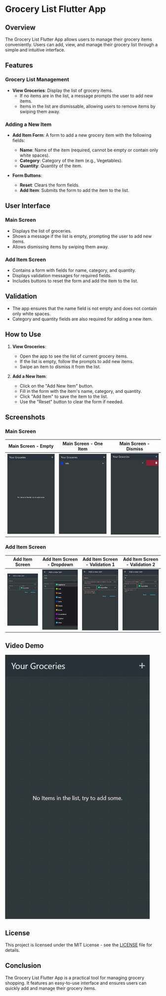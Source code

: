 # Grocery List Flutter App

## Overview

The Grocery List Flutter App allows users to manage their grocery items conveniently. Users can add, view, and manage their grocery list through a simple and intuitive interface.

## Features

### Grocery List Management

- **View Groceries**: Display the list of grocery items.
  - If no items are in the list, a message prompts the user to add new items.
  - Items in the list are dismissable, allowing users to remove items by swiping them away.

### Adding a New Item

- **Add Item Form**: A form to add a new grocery item with the following fields:
  - **Name**: Name of the item (required, cannot be empty or contain only white spaces).
  - **Category**: Category of the item (e.g., Vegetables).
  - **Quantity**: Quantity of the item.

- **Form Buttons**:
  - **Reset**: Clears the form fields.
  - **Add Item**: Submits the form to add the item to the list.

## User Interface

### Main Screen

- Displays the list of groceries.
- Shows a message if the list is empty, prompting the user to add new items.
- Allows dismissing items by swiping them away.

### Add Item Screen

- Contains a form with fields for name, category, and quantity.
- Displays validation messages for required fields.
- Includes buttons to reset the form and add the item to the list.

## Validation

- The app ensures that the name field is not empty and does not contain only white spaces.
- Category and quantity fields are also required for adding a new item.

## How to Use

1. **View Groceries**:
   - Open the app to see the list of current grocery items.
   - If the list is empty, follow the prompts to add new items.
   - Swipe an item to dismiss it from the list.

2. **Add a New Item**:
   - Click on the "Add New Item" button.
   - Fill in the form with the item's name, category, and quantity.
   - Click "Add Item" to save the item to the list.
   - Use the "Reset" button to clear the form if needed.

## Screenshots

### Main Screen

| Main Screen - Empty | Main Screen - One Item | Main Screen - Dismiss |
|---------------------|------------------------|-----------------------|
| <img src="screenshots/main_screen_empty.png" alt="Main Screen - Empty" width="200"/> | <img src="screenshots/main_screen_one_item.png" alt="Main Screen - One Item" width="200"/> | <img src="screenshots/main_screen_dismiss.png" alt="Main Screen - Dismiss" width="200"/> |

### Add Item Screen

| Add Item Screen | Add Item Screen - Dropdown | Add Item Screen - Validation 1 | Add Item Screen - Validation 2 |
|-----------------|----------------------------|-------------------------------|-------------------------------|
| <img src="screenshots/add_item_screen.png" alt="Add Item Screen" width="200"/> | <img src="screenshots/add_item_screen_dropdown.png" alt="Add Item Screen - Dropdown" width="200"/> | <img src="screenshots/add_item_screen_validation1.png" alt="Add Item Screen - Validation 1" width="200"/> | <img src="screenshots/add_item_screen_validation2.png" alt="Add Item Screen - Validation 2" width="200"/> |


## Video Demo

![video demo](screenshots/app.gif)

## License

This project is licensed under the MIT License - see the [LICENSE](LICENSE) file for details.

## Conclusion

The Grocery List Flutter App is a practical tool for managing grocery shopping. It features an easy-to-use interface and ensures users can quickly add and manage their grocery items.
